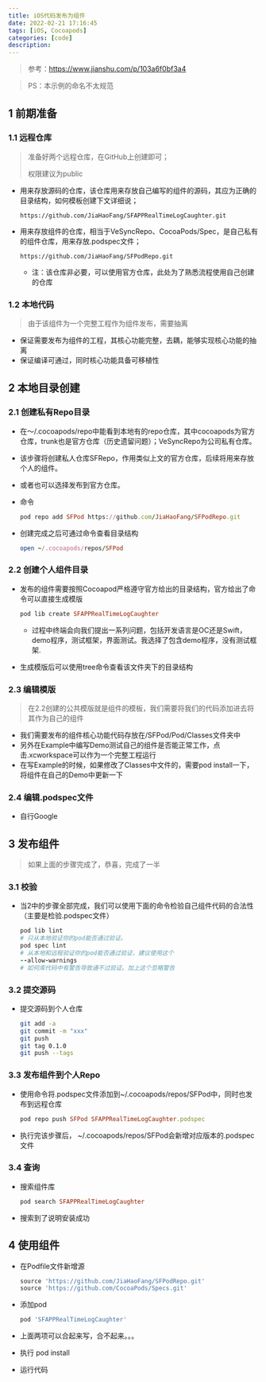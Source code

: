 ```yaml
---
title: iOS代码发布为组件
date: 2022-02-21 17:16:45
tags: [iOS, Cocoapods]
categories: [code]
description: 
---
```


> 参考：https://www.jianshu.com/p/103a6f0bf3a4

> PS：本示例的命名不太规范

## 1 前期准备

### 1.1 远程仓库

> 准备好两个远程仓库，在GitHub上创建即可；
>
> 权限建议为public

* 用来存放源码的仓库，该仓库用来存放自己编写的组件的源码，其应为正确的目录结构，如何模板创建下文详细说；

	```
	https://github.com/JiaHaoFang/SFAPPRealTimeLogCaughter.git
	```

	

* 用来存放组件的仓库，相当于VeSyncRepo、CocoaPods/Spec，是自己私有的组件仓库，用来存放.podspec文件；

	```
	https://github.com/JiaHaoFang/SFPodRepo.git
	```

	* 注：该仓库非必要，可以使用官方仓库，此处为了熟悉流程使用自己创建的仓库

### 1.2 本地代码

> 由于该组件为一个完整工程作为组件发布，需要抽离

* 保证需要发布为组件的工程，其核心功能完整，去耦，能够实现核心功能的抽离
* 保证编译可通过，同时核心功能具备可移植性

## 2 本地目录创建

### 2.1 创建私有Repo目录

* 在～/.cocoapods/repo中能看到本地有的repo仓库，其中cocoapods为官方仓库，trunk也是官方仓库（历史遗留问题）；VeSyncRepo为公司私有仓库。

* 该步骤将创建私人仓库SFRepo，作用类似上文的官方仓库，后续将用来存放个人的组件。

* 或者也可以选择发布到官方仓库。

* 命令

	```ruby
	pod repo add SFPod https://github.com/JiaHaoFang/SFPodRepo.git
	```

	

* 创建完成之后可通过命令查看目录结构

	```ruby
	open ~/.cocoapods/repos/SFPod
	```

### 2.2 创建个人组件目录

* 发布的组件需要按照Cocoapod严格遵守官方给出的目录结构，官方给出了命令可以直接生成模版

	```ruby
	pod lib create SFAPPRealTimeLogCaughter
	```

	* 过程中终端会向我们提出一系列问题，包括开发语言是OC还是Swift，demo程序，测试框架，界面测试。我选择了包含demo程序，没有测试框架.

* 生成模版后可以使用tree命令查看该文件夹下的目录结构

### 2.3 编辑模版

> 在2.2创建的公共模版就是组件的模板，我们需要将我们的代码添加进去将其作为自己的组件

* 我们需要发布的组件核心功能代码存放在/SFPod/Pod/Classes文件夹中
* 另外在Example中编写Demo测试自己的组件是否能正常工作，点击.xcworkspace可以作为一个完整工程运行
* 在写Example的时候，如果修改了Classes中文件的，需要pod install一下，将组件在自己的Demo中更新一下

### 2.4 编辑.podspec文件

* 自行Google

## 3 发布组件

> 如果上面的步骤完成了，恭喜，完成了一半

### 3.1 校验

* 当2中的步骤全部完成，我们可以使用下面的命令检验自己组件代码的合法性（主要是检验.podspec文件）

	```ruby
	pod lib lint
	# 只从本地验证你的pod能否通过验证。
	pod spec lint
	# 从本地和远程验证你的pod能否通过验证，建议使用这个
	--allow-warnings
	# 如何库代码中有警告导致通不过验证。加上这个忽略警告
	```

### 3.2 提交源码

* 提交源码到个人仓库

	```sh
	git add -a
	git commit -m "xxx"
	git push
	git tag 0.1.0
	git push --tags
	```

### 3.3 发布组件到个人Repo

* 使用命令将.podspec文件添加到~/.cocoapods/repos/SFPod中，同时也发布到远程仓库

	```ruby
	pod repo push SFPod SFAPPRealTimeLogCaughter.podspec
	```

	

* 执行完该步骤后， ~/.cocoapods/repos/SFPod会新增对应版本的.podspec文件

### 3.4 查询

* 搜索组件库

	```ruby
	pod search SFAPPRealTimeLogCaughter
	```

* 搜索到了说明安装成功

## 4 使用组件

* 在Podfile文件新增源

	```ruby
	source 'https://github.com/JiaHaoFang/SFPodRepo.git'
	source 'https://github.com/CocoaPods/Specs.git'
	```

* 添加pod

	```ruby
	pod 'SFAPPRealTimeLogCaughter'
	```

* 上面两项可以合起来写，合不起来。。。

	

* 执行 pod install

* 运行代码

